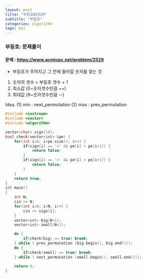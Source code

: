```yaml
---
layout: post
title: "부등호#2529"
subtitle: "부등호"
categories: algorithm
tags: boj
---
```


### 부등호: 문제풀이
#### 문제 : https://www.acmicpc.net/problem/2529

- 부등호가 주어지고 그 안에 들어갈 숫자를 찾는 것
1. 숫자의 갯수 = 부등호 갯수 +  1
2.  최소값 (0~숫자갯수만큼 ++)
3.  최대값 (9~숫자갯수만큼 --)

Idea.
(1) min : next_permutation 
(2) max : prev_permutation

```C++
#include <iostream>
#include <vector>
#include <algorithm>

vector<char> sign(10);
bool check(vector<int> &pe) {
    for(int i=0; i<pe.size(); i++) {
        if(sign[i] == '<' && pe[i] > pe[i+1]) {
            return false;
        }
        if(sign[i] == '>' && pe[i] < pe[i+1]) {
            return false;
        }
    }
    return true;
}
int main()
{ 
    int N;
    cin >> N;
    for(int i=0; i<N; i++) {
        cin >> sign[i];
    }
    vector<int> big(N+1);
    vector<int> small(N+1);

    do {
        if(check(big) == true) break;
    } while ( prev_permutation (big.begin(), big.end()));
    do {
        if(check(small) == true) break;
    } while ( nect_permutation (small.begin(), small.end()));
    
    return 0;
}
```
